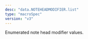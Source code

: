 ```yaml
---
desc: "data.NOTEHEADMODIFIER.list"
type: "macroSpec"
version: "v3"
---
```


Enumerated note head modifier values.